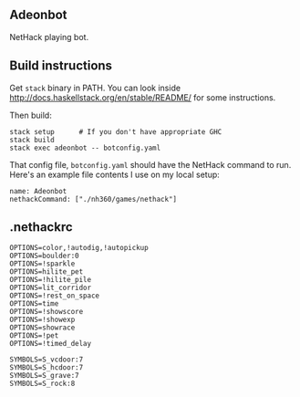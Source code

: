 Adeonbot
--------

NetHack playing bot.

Build instructions
------------------

Get `stack` binary in PATH. You can look inside
http://docs.haskellstack.org/en/stable/README/ for some instructions.

Then build:

    stack setup      # If you don't have appropriate GHC
    stack build
    stack exec adeonbot -- botconfig.yaml

That config file, `botconfig.yaml` should have the NetHack command to run.
Here's an example file contents I use on my local setup:

    name: Adeonbot
    nethackCommand: ["./nh360/games/nethack"]

.nethackrc
----------

    OPTIONS=color,!autodig,!autopickup
    OPTIONS=boulder:0
    OPTIONS=!sparkle
    OPTIONS=hilite_pet
    OPTIONS=!hilite_pile
    OPTIONS=lit_corridor
    OPTIONS=!rest_on_space
    OPTIONS=time
    OPTIONS=!showscore
    OPTIONS=!showexp
    OPTIONS=showrace
    OPTIONS=!pet
    OPTIONS=!timed_delay

    SYMBOLS=S_vcdoor:7
    SYMBOLS=S_hcdoor:7
    SYMBOLS=S_grave:7
    SYMBOLS=S_rock:8

